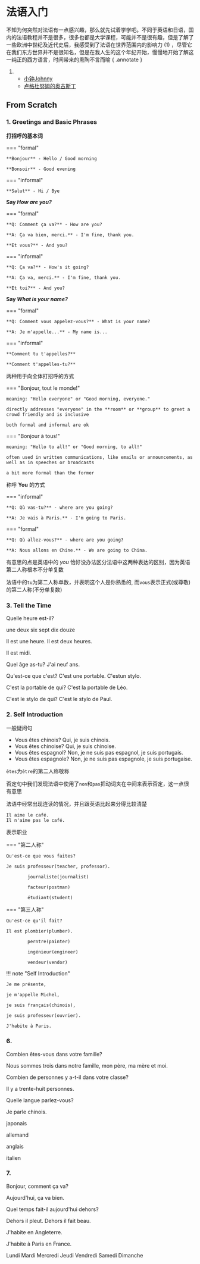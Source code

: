 # 法语入门

不知为何突然对法语有一点感兴趣，那么就先试着学学吧。不同于英语和日语，国内的法语教程并不是很多，很多也都是大学课程，可能并不是很有趣，但是了解了一些欧洲中世纪及近代史后，我感受到了法语在世界范围内的影响力 (1) ，尽管它在我们东方世界并不是很知名，但是在我人生的这个年纪开始，慢慢地开始了解这一纯正的西方语言，时间带来的熏陶不言而喻
{ .annotate }

1.  - [小钟Johnny](https://space.bilibili.com/528461028)
    - [卢格杜努姆的奥古斯丁](https://space.bilibili.com/1346921)

## From Scratch

### 1. Greetings and Basic Phrases 

**打招呼的基本词**

=== "formal"

    **Bonjour** - Hello / Good morning

    **Bonsoir** - Good evening

=== "informal"

    **Salut** - Hi / Bye

**Say *How are you?***

=== "formal"

    **Q: Comment ça va?** - How are you?

    **A: Ça va bien, merci.** - I'm fine, thank you.

    **Et vous?** - And you?

=== "informal"

    **Q: Ça va?** - How's it going?

    **A: Ça va, merci.** - I'm fine, thank you.
    
    **Et toi?** - And you?

**Say *What is your name?***

=== "formal"

    **Q: Comment vous appelez-vous?** - What is your name?

    **A: Je m'appelle...** - My name is...

=== "informal"

    **Comment tu t'appelles?**

    **Comment t'appelles-tu?**

两种用于向全体打招呼的方式

=== "Bonjour, tout le monde!"

    meaning: "Hello everyone" or "Good morning, everyone."

    directly addresses "everyone" in the **room** or **group** to greet a crowd friendly and is inclusive

    both formal and informal are ok

=== "Bonjour à tous!"

    meaning: "Hello to all!" or "Good morning, to all!"

    often used in written communications, like emails or announcements, as well as in speeches or broadcasts

    a bit more formal than the former

称呼 **You** 的方式

=== "informal"

    **Q: Qù vas-tu?** - where are you going?

    **A: Je vais à Paris.** - I'm going to Paris.

=== "formal"

    **Q: Qù allez-vous?** - where are you going?
    
    **A: Nous allons en Chine.** - We are going to China.

有意思的点是英语中的 *you* 恰好没办法区分法语中这两种表达的区别，因为英语第二人称根本不分单复数

法语中的`tu`为第二人称单数，并表明这个人是你熟悉的, 而`vous`表示正式(或尊敬)的第二人称(不分单复数)

### 3. Tell the Time

Quelle heure est-il?

une deux six sept dix douze

Il est une heure. Il est deux heures.

Il est midi.

Quel âge as-tu? J'ai neuf ans.

Qu'est-ce que c'est? C'est une portable. C'estun stylo.

C'est la portable de qui? C'est la portable de Léo.

C'est le stylo de qui? C'est le stylo de Paul.

### 2. Self Introduction

一般疑问句

- Vous êtes chinois? Qui, je suis chinois.
- Vous êtes chinoise? Qui, je suis chinoise.
- Vous êtes espagnol? Non, je ne suis pas espagnol, je suis portugais.
- Vous êtes espagnole? Non, je ne suis pas espagnole, je suis portugaise.

`êtes`为`être`的第二人称敬称

否定句中我们发现法语中使用了`non`和`pas`把动词夹在中间来表示否定，这一点很有意思

法语中经常出现连读的情况，并且跟英语比起来分得比较清楚

``` title="He likes(doesn't like) coffee"
Il aime le café.
Il n'aime pas le café.
```

表示职业

=== "第二人称"

    Qu'est-ce que vous faites?

    Je suis professeur(teacher, professor).

            journaliste(journalist)

            facteur(postman)

            étudiant(student)

=== "第三人称"

    Qu'est-ce qu'il fait?

    Il est plombier(plumber).

            perntre(painter)

            ingénieur(engineer)

            vendeur(vendor)

!!! note "Self Introduction"

    Je me présente,

    je m'appelle Michel,

    je suis français(chinois),

    je suis professeur(ouvrier).

    J'habite à Paris.

### 6. 

Combien êtes-vous dans votre famille?

Nous sommes trois dans notre famille, mon père, ma mère et moi.

Combien de personnes y a-t-il dans votre classe?

Il y a trente-huit personnes.

Quelle langue parlez-vous?

Je parle chinois.

japonais

allemand

anglais

italien

### 7. 

Bonjour, comment ça va?

Aujourd'hui, ça va bien.

Quel temps fait-il aujourd'hui dehors?

Dehors il pleut. Dehors il fait beau.

J'habite en Angleterre.

J'habite à Paris en France.

Lundi Mardi Mercredi Jeudi Vendredi Samedi Dimanche



    
